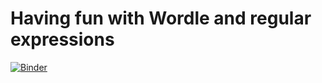 # Having fun with Wordle and regular expressions

[![Binder](https://mybinder.org/badge_logo.svg)](https://mybinder.org/v2/gh/rwcitek/MyBinder.demo/main?labpath=%2FRegular.Expressions%2Fwordle.ipynb)
